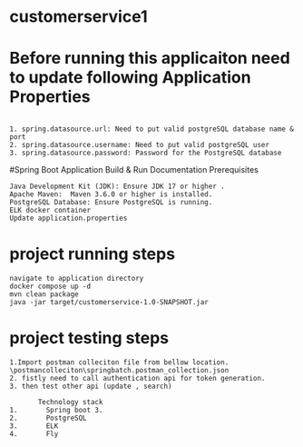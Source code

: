 # customerservice1

# Before running this applicaiton need to update following Application Properties 
```

1. spring.datasource.url: Need to put valid postgreSQL database name & port 
2. spring.datasource.username: Need to put valid postgreSQL user 
3. spring.datasource.password: Password for the PostgreSQL database
```

#Spring Boot Application Build & Run Documentation Prerequisites
```
Java Development Kit (JDK): Ensure JDK 17 or higher .
Apache Maven:  Maven 3.6.0 or higher is installed.
PostgreSQL Database: Ensure PostgreSQL is running.
ELK docker container
Update application.properties
```

# project running steps
```
navigate to application directory
docker compose up -d 
mvn clean package 
java -jar target/customerservice-1.0-SNAPSHOT.jar
```

# project testing steps
```
1.Import postman colleciton file from bellow location.
\postmancolleciton\springbatch.postman_collection.json
2. fistly need to call authentication api for token generation.
3. then test other api (update , search)

```

```
       Technology stack 
1.       Spring boot 3. 
2.       PostgreSQL
3.       ELK
4.       Fly 
```

